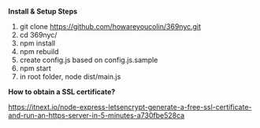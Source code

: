 **Install & Setup Steps**
  
1. git clone https://github.com/howareyoucolin/369nyc.git
2. cd 369nyc/
3. npm install
4. npm rebuild
5. create config.js based on config.js.sample
6. npm start
7. in root folder, node dist/main.js 

**How to obtain a SSL certificate?**

https://itnext.io/node-express-letsencrypt-generate-a-free-ssl-certificate-and-run-an-https-server-in-5-minutes-a730fbe528ca